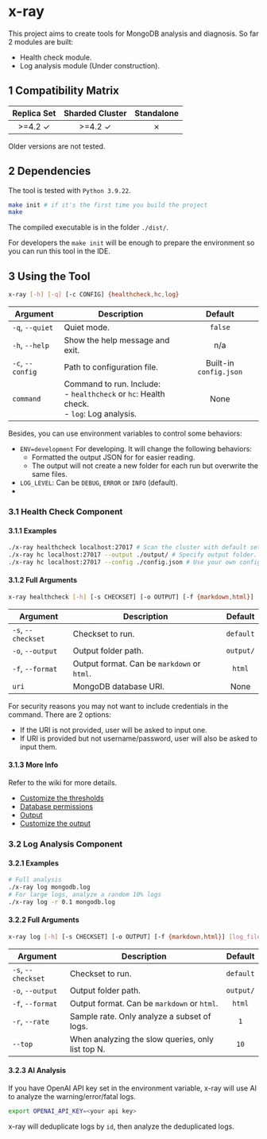 # x-ray
This project aims to create tools for MongoDB analysis and diagnosis. So far 2 modules are built:
- Health check module.
- Log analysis module (Under construction).

## 1 Compatibility Matrix
|  Replica Set  | Sharded Cluster | Standalone |
| :-----------: | :-------------: | :--------: |
| >=4.2 &check; |  >=4.2 &check;  |  &cross;   |

Older versions are not tested.

## 2 Dependencies
The tool is tested with `Python 3.9.22`.
```bash
make init # if it's the first time you build the project
make
```
The compiled executable is in the folder `./dist/`.

For developers the `make init` will be enough to prepare the environment so you can run this tool in the IDE.

## 3 Using the Tool
```bash
x-ray [-h] [-q] [-c CONFIG] {healthcheck,hc,log}
```
|     Argument     |                                          Description                                           |        Default         |
| ---------------- | ---------------------------------------------------------------------------------------------- | :--------------------: |
| `-q`, `--quiet`  | Quiet mode.                                                                                    |        `false`         |
| `-h`, `--help`   | Show the help message and exit.                                                                |          n/a           |
| `-c`, `--config` | Path to configuration file.                                                                    | Built-in `config.json` |
| `command`        | Command to run. Include:<br/>- `healthcheck` or `hc`: Health check.<br/>- `log`: Log analysis. |          None          |

Besides, you can use environment variables to control some behaviors:
- `ENV=development` For developing. It will change the following behaviors:
  - Formatted the output JSON for for easier reading.
  - The output will not create a new folder for each run but overwrite the same files.
- `LOG_LEVEL`: Can be `DEBUG`, `ERROR` or `INFO` (default).
- 
### 3.1 Health Check Component
#### 3.1.1 Examples
```bash
./x-ray healthcheck localhost:27017 # Scan the cluster with default settings.
./x-ray hc localhost:27017 --output ./output/ # Specify output folder.
./x-ray hc localhost:27017 --config ./config.json # Use your own configuration.
```

#### 3.1.2 Full Arguments
```bash
x-ray healthcheck [-h] [-s CHECKSET] [-o OUTPUT] [-f {markdown,html}] [uri]
```
|      Argument      |                 Description                 |  Default  |
| ------------------ | ------------------------------------------- | :-------: |
| `-s`, `--checkset` | Checkset to run.                            | `default` |
| `-o`, `--output`   | Output folder path.                         | `output/` |
| `-f`, `--format`   | Output format. Can be `markdown` or `html`. |  `html`   |
| `uri`              | MongoDB database URI.                       |   None    |

For security reasons you may not want to include credentials in the command. There are 2 options:
- If the URI is not provided, user will be asked to input one.
- If URI is provided but not username/password, user will also be asked to input them.

#### 3.1.3 More Info
Refer to the wiki for more details.
- [Customize the thresholds](https://github.com/zhangyaoxing/x-ray/wiki/Health-Check-Configuration)
- [Database permissions](https://github.com/zhangyaoxing/x-ray/wiki/Health-Check-Database-Permissions)
- [Output](https://github.com/zhangyaoxing/x-ray/wiki/Health-Check-Output)
- [Customize the output](https://github.com/zhangyaoxing/x-ray/wiki/Health-Check-Output-Template)

### 3.2 Log Analysis Component
#### 3.2.1 Examples
```bash
# Full analysis
./x-ray log mongodb.log
# For large logs, analyze a random 10% logs
./x-ray log -r 0.1 mongodb.log
```

#### 3.2.2 Full Arguments
```bash
x-ray log [-h] [-s CHECKSET] [-o OUTPUT] [-f {markdown,html}] [log_file]
```
|      Argument      |                    Description                    |  Default  |
| ------------------ | ------------------------------------------------- | :-------: |
| `-s`, `--checkset` | Checkset to run.                                  | `default` |
| `-o`, `--output`   | Output folder path.                               | `output/` |
| `-f`, `--format`   | Output format. Can be `markdown` or `html`.       |  `html`   |
| `-r`, `--rate`     | Sample rate. Only analyze a subset of logs.       |    `1`    |
| `--top`            | When analyzing the slow queries, only list top N. |   `10`    |

#### 3.2.3 AI Analysis
If you have OpenAI API key set in the environment variable, x-ray will use AI to analyze the warning/error/fatal logs.
```bash
export OPENAI_API_KEY=<your api key>
```
x-ray will deduplicate logs by `id`, then analyze the deduplicated logs.